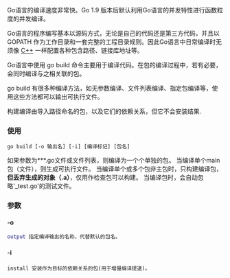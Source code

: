 Go语言的编译速度非常快。Go 1.9 版本后默认利用Go语言的并发特性进行函数粒度的并发编译。

Go语言的程序编写基本以源码方式，无论是自己的代码还是第三方代码，并且以 GOPATH 作为工作目录和一套完整的工程目录规则。因此Go语言中日常编译时无须像 [C++](http://c.biancheng.net/cplus/) 一样配置各种包含路径、链接库地址等。

Go语言中使用 go build 命令主要用于编译代码。在包的编译过程中，若有必要，会同时编译与之相关联的包。

go build 有很多种编译方法，如无参数编译、文件列表编译、指定包编译等，使用这些方法都可以输出可执行文件。



构建编译由导入路径命名的包，以及它们的依赖关系，但它不会安装结果.

### 使用

```
go build [-o 输出名] [-i] [编译标记] [包名]
```

如果参数为***.go文件或文件列表，则编译为一个个单独的包。
当编译单个main包（文件），则生成可执行文件。
当编译单个或多个包非主包时，只构建编译包，**但丢弃生成的对象（.a）**，仅用作检查包可以构建。
当编译包时，会自动忽略'_test.go'的测试文件。

### 参数

#### -o

```lua
output 指定编译输出的名称，代替默认的包名。
```

#### -i

```undefined
install 安装作为目标的依赖关系的包(用于增量编译提速)。
```